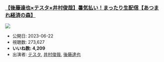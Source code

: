 ### [【後藤達也×テスタ×井村俊哉】暑気払い！まったり生配信【あつまれ経済の森】](https://www.youtube.com/watch?v=0oSa4cc3cLQ)
[![](https://img.youtube.com/vi/0oSa4cc3cLQ/sddefault.jpg)](https://www.youtube.com/watch?v=0oSa4cc3cLQ)
-   公開日: 2023-06-22
-   視聴数: 273,627
-   **いいね数: 4,209**
-   出演者: [テスタ](/rehacq_fan/people/テスタ "wikilink"), [井村俊哉](/rehacq_fan/people/井村俊哉 "wikilink"), [後藤達也](/rehacq_fan/people/後藤達也 "wikilink")
